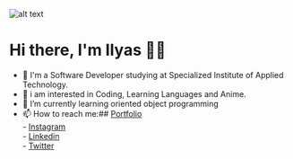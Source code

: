 ![alt text](https://camo.githubusercontent.com/62c175d90bcecb06ff771c5fc81d0b4f57ec9a42e9254ac0b4f2314789b2369d/68747470733a2f2f63617073756c652d72656e6465722e76657263656c2e6170702f6170693f747970653d726f756e64656426636f6c6f723d6772616469656e74266865696768743d3330302673656374696f6e3d68656164657226746578743d2532304869253230746865726525323026666f6e7453697a653d3830267465787442673d7472756526616e696d6174696f6e3d66616465496e)
# Hi there, I'm Ilyas 👋🏻
- 👋 I'm a Software Developer studying at Specialized Institute of Applied Technology.
- 👀 i am interested in Coding, Learning Languages and Anime.
- 🌱 I’m currently learning oriented object programming
- 📫 How to reach me:## [Portfolio](https://www.ilyasbelaoud.com/) <br/> - [Instagram](https://www.instagram.com/ilyasbelaoud) <br/> - [Linkedin](https://www.linkedin.com/in/ilyasbeloaud/) <br/> - [Twitter](https://twitter.com/ilyasbelaoud) <br/>
